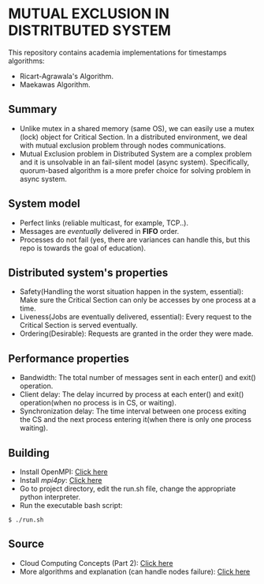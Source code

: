 # MUTUAL EXCLUSION IN DISTRITBUTED SYSTEM
This repository contains academia implementations for timestamps algorithms:
- Ricart-Agrawala's Algorithm.
- Maekawas Algorithm.


## Summary
- Unlike mutex in a shared memory (same OS), we can easily use a mutex (lock) object for Critical Section. In a distributed environment, we deal with mutual exclusion problem through nodes communications.
- Mutual Exclusion problem in Distributed System are a complex problem and it is unsolvable in an fail-silent model (async system). Specifically, quorum-based algorithm is a more prefer choice for solving problem in async system.


## System model
- Perfect links (reliable multicast, for example, TCP..).
- Messages are _eventually_ delivered in **FIFO** order.
- Processes do not fail (yes, there are variances can handle this, but this repo is towards the goal of education).


## Distributed system's properties
- Safety(Handling the worst situation happen in the system, essential): Make sure the Critical Section can only be accesses by one process at a time.
- Liveness(Jobs are eventually delivered, essential): Every request to the Critical Section is served eventually.
- Ordering(Desirable): Requests are granted in the order they were made.

## Performance properties
- Bandwidth: The total number of messages sent in each enter() and exit() operation.
- Client delay: The delay incurred by process at each enter() and exit() operation(when no process is in CS, or waiting).
- Synchronization delay: The time interval between one process exiting the CS and the next process entering it(when there is only one process waiting).


## Building
- Install OpenMPI: [Click here](https://www.open-mpi.org/software/ompi)
- Install _mpi4py_: [Click here](https://mpi4py.readthedocs.io/en/stable/index.html)
- Go to project directory, edit the run.sh file, change the appropriate python interpreter.
- Run the executable bash script:

```
$ ./run.sh
```


## Source
- Cloud Computing Concepts (Part 2): [Click here](https://www.coursera.org/learn/cloud-computing-2/lecture/Fm2qB/2-1-introduction-and-basics)
- More algorithms and explanation (can handle nodes failure): [Click here](https://www.cs.uic.edu/~ajayk/Chapter9.pdf)
